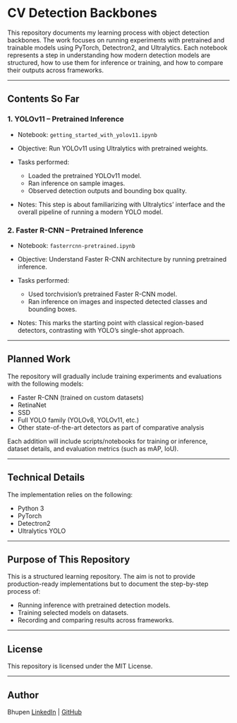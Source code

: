 # CV Detection Backbones

This repository documents my learning process with object detection backbones. The work focuses on running experiments with pretrained and trainable models using PyTorch, Detectron2, and Ultralytics. Each notebook represents a step in understanding how modern detection models are structured, how to use them for inference or training, and how to compare their outputs across frameworks.

---

## Contents So Far

### 1. YOLOv11 – Pretrained Inference

* Notebook: `getting_started_with_yolov11.ipynb`
* Objective: Run YOLOv11 using Ultralytics with pretrained weights.
* Tasks performed:

  * Loaded the pretrained YOLOv11 model.
  * Ran inference on sample images.
  * Observed detection outputs and bounding box quality.
* Notes: This step is about familiarizing with Ultralytics’ interface and the overall pipeline of running a modern YOLO model.

### 2. Faster R-CNN – Pretrained Inference

* Notebook: `fasterrcnn-pretrained.ipynb`
* Objective: Understand Faster R-CNN architecture by running pretrained inference.
* Tasks performed:

  * Used torchvision’s pretrained Faster R-CNN model.
  * Ran inference on images and inspected detected classes and bounding boxes.
* Notes: This marks the starting point with classical region-based detectors, contrasting with YOLO’s single-shot approach.

---

## Planned Work

The repository will gradually include training experiments and evaluations with the following models:

* Faster R-CNN (trained on custom datasets)
* RetinaNet
* SSD
* Full YOLO family (YOLOv8, YOLOv11, etc.)
* Other state-of-the-art detectors as part of comparative analysis

Each addition will include scripts/notebooks for training or inference, dataset details, and evaluation metrics (such as mAP, IoU).

---

## Technical Details

The implementation relies on the following:

* Python 3
* PyTorch
* Detectron2
* Ultralytics YOLO

---

## Purpose of This Repository

This is a structured learning repository. The aim is not to provide production-ready implementations but to document the step-by-step process of:

* Running inference with pretrained detection models.
* Training selected models on datasets.
* Recording and comparing results across frameworks.

---

## License

This repository is licensed under the MIT License.

---

## Author

Bhupen
[LinkedIn](https://www.linkedin.com/in/bhupenparmar/) | [GitHub](https://github.com/bhupencoD3)
